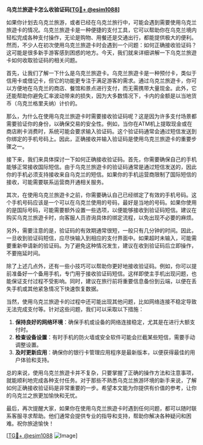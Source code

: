 **乌克兰旅遊卡怎么收验证码[[TG💪+ @esim1088](https://t.me/s/esim1088)]**

如果你计划去乌克兰旅游，或者已经在乌克兰旅行中，可能会遇到需要使用乌克兰旅遊卡的情况。乌克兰旅遊卡是一种便捷的支付工具，它可以帮助你在乌克兰境内轻松完成各种支付操作，无论是购物、用餐还是交通出行，都能提供极大的便利。然而，不少人在初次使用乌克兰旅遊卡时会遇到一个问题：如何正确接收验证码？这可能是很多新手游客感到困惑的地方。今天，我们就来详细讲解一下乌克兰旅遊卡如何收取验证码的相关问题。

首先，让我们了解一下什么是乌克兰旅遊卡。乌克兰旅遊卡是一种预付卡，类似于信用卡或借记卡，但它的功能更专注于满足游客的需求。通过乌克兰旅遊卡，你可以方便地在乌克兰的商店、餐馆和景点进行支付，而无需携带大量现金。此外，它还能帮助你避免汇率波动带来的损失，因为大多数情况下，卡内的金额是以当地货币（乌克兰格里夫纳）计价的。

那么，为什么在使用乌克兰旅遊卡时需要接收验证码呢？这是因为许多支付场景都需要验证你的身份，以确保交易的安全性。例如，当你在ATM机上提取现金或在商店刷卡消费时，系统可能会要求输入验证码。这个验证码通常会通过短信发送到你绑定的手机号码上。因此，正确接收并输入验证码是使用乌克兰旅遊卡的重要步骤之一。

接下来，我们来具体探讨一下如何正确接收验证码。首先，你需要确保自己的手机能够正常接收国际短信。由于乌克兰旅遊卡的验证码通常是通过短信发送的，因此你的手机必须支持接收来自乌克兰的短信。如果你的手机运营商限制了国际短信的接收，可能需要联系运营商开通相关服务。

其次，在使用乌克兰旅遊卡之前，你需要确认自己已经绑定了有效的手机号码。这个手机号码应该是一个可以在乌克兰使用的号码，最好是当地的号码。如果你使用的是国际号码，可能需要额外设置一些选项，以便能够接收到验证码短信。建议在购买乌克兰旅遊卡时，向客服人员咨询具体的绑定流程，以免出现不必要的麻烦。

另外，需要注意的是，验证码的有效期通常很短，一般只有几分钟的时间。因此，一旦收到验证码短信，应尽快输入到相应的支付界面中。如果超时未输入，可能需要重新申请新的验证码。为了避免这种情况发生，建议在收到验证码后立即操作，不要拖延时间。

除了上述几点外，还有一些小技巧可以帮助你更好地接收验证码。例如，你可以提前准备好一个备用手机，专门用于接收验证码短信。这样即使主手机出现问题，也能保证支付过程不受影响。同时，建议在旅行前将重要信息备份到云端，以便在丢失手机或其他紧急情况下快速恢复数据。

当然，使用乌克兰旅遊卡的过程中还可能出现其他问题，比如网络连接不稳定导致无法完成支付等。针对这些问题，我们可以采取以下措施：

1. **保持良好的网络环境**：确保手机或设备的网络连接稳定，尤其是在进行大额支付时。
2. **检查设备设置**：有时手机的防火墙或安全软件可能会拦截某些短信，需要手动调整设置。
3. **及时更新应用**：确保你的银行卡管理应用程序是最新版本，以便获得最佳的用户体验和支持。

总的来说，使用乌克兰旅遊卡并不复杂，只要掌握了正确的操作方法和注意事项，就能顺利地完成各种支付任务。对于那些不熟悉乌克兰旅游环境的新手来说，了解如何正确接收验证码是非常重要的一步。希望本文能为你提供有价值的参考，让你的乌克兰之旅更加愉快和无忧。

最后，再次提醒大家，如果你在使用乌克兰旅遊卡时遇到任何问题，都可以随时联系客服寻求帮助。他们通常会提供专业的指导和支持，帮助你解决各种疑问和困难。祝你旅途愉快！

[[TG💪+ @esim1088](https://t.me/s/esim1088) ![Image](https://i.postimg.cc/4NQfJmqS/Snipaste-2025-05-13-00-14-12.png)]